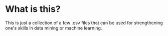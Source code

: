 # What is this?

This is just a collection of a few .csv files that can be used for strengthening one's skills in data mining or machine learning. 
